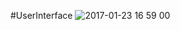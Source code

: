 #UserInterface
![2017-01-23 16 59 00](https://cloud.githubusercontent.com/assets/22562082/22206803/bb40bfce-e18d-11e6-806b-4a0df58b6b50.png)



